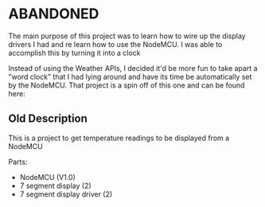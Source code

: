 # ABANDONED
The main purpose of this project was to learn how to wire up the display drivers I had and re learn how to use the NodeMCU. I was able to accomplish this by turning it into a clock

Instead of using the Weather APIs, I decided it'd be more fun to take apart a "word clock" that I had lying around and have its time be automatically set by the NodeMCU. That project is a spin off of this one and can be found here: 

## Old Description
This is a project to get temperature readings to be displayed from a NodeMCU

Parts:
 - NodeMCU (V1.0)
 - 7 segment display (2)
 - 7 segment display driver (2)
